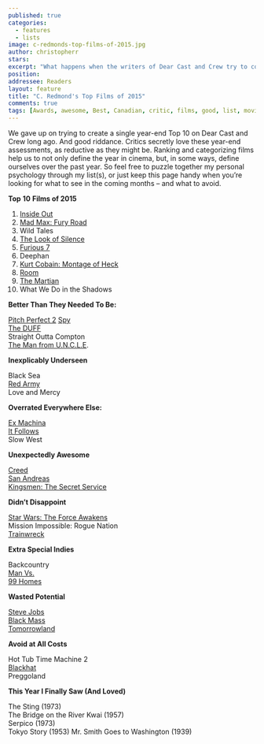 ```yaml
---
published: true
categories:
  - features
  - lists
image: c-redmonds-top-films-of-2015.jpg
author: christopherr
stars: 
excerpt: "What happens when the writers of Dear Cast and Crew try to come to a consensus about the year's best films? We don't bother to try."
position: 
addressee: Readers
layout: feature
title: "C. Redmond's Top Films of 2015"
comments: true
tags: [Awards, awesome, Best, Canadian, critic, films, good, list, movies, Top films 2015, worst, year end]
---
```

We gave up on trying to create a single year-end Top 10 on Dear Cast and Crew long ago. And good riddance.  Critics secretly love these year-end assessments, as reductive as they might be. Ranking and categorizing films help us to not only define the year in cinema, but, in some ways, define ourselves over the past year. So feel free to puzzle together my personal psychology through my list(s), or just keep this page handy when you’re looking for what to see in the coming months – and what to avoid.

**Top** **10** **Films of 2015**

1. [Inside Out](http://www.dearcastandcrew.com/content/2015/6/22/inside-out.html)
1. [Mad Max: Fury Road](http://www.dearcastandcrew.com/content/2015/5/20/mad-max-fury-road.html)
1. Wild Tales
1. [The Look of Silence](http://www.dearcastandcrew.com/content/2014/9/10/tiff-postcard-4-the-look-of-silence.html)
1. [Furious 7](http://www.dearcastandcrew.com/content/2015/4/7/furious-7.html)
1. Deephan
1. [Kurt Cobain: Montage of Heck](http://www.dearcastandcrew.com/content/2015/5/13/kurt-cobain-montage-of-heck.html)
1. [Room](http://www.dearcastandcrew.com/content/2015/11/23/room.html)
1. [The Martian](http://www.dearcastandcrew.com/content/2015/10/6/the-martian.html)
1. What We Do in the Shadows

**Better Than They Needed To Be:**

[Pitch Perfect 2](http://www.dearcastandcrew.com/content/2015/5/15/pitch-perfect-2.html)
[Spy](http://www.dearcastandcrew.com/content/2015/6/4/spy.html)  
[The DUFF](http://www.dearcastandcrew.com/content/2015/2/25/the-duff.html)  
Straight Outta Compton  
[The Man from U.N.C.L.E](http://www.dearcastandcrew.com/content/2015/8/16/the-man-from-uncle.html).

**Inexplicably Underseen**

Black Sea  
[Red Army](http://www.dearcastandcrew.com/content/2014/9/7/tiff-postcard-2-red-army.html)  
Love and Mercy

**Overrated Everywhere Else:**

[Ex Machina](http://www.dearcastandcrew.com/content/2015/5/8/ex-machina.html)  
[It Follows](http://www.dearcastandcrew.com/content/2015/4/2/it-follows.html)  
Slow West

**Unexpectedly Awesome**

[Creed](http://www.dearcastandcrew.com/content/2015/11/27/creed.html)  
[San Andreas](http://www.dearcastandcrew.com/content/2015/6/3/san-andreas.html)  
[Kingsmen: The Secret Service](http://www.dearcastandcrew.com/content/2015/2/17/kingsmen-the-secret-service.html)

**Didn’t Disappoint**

[Star Wars: The Force Awakens](http://www.dearcastandcrew.com/content/2015/12/18/the-force-awakens.html)  
Mission Impossible: Rogue Nation  
[Trainwreck](http://www.dearcastandcrew.com/content/2015/7/20/trainwreck.html)

**Extra Special Indies**

Backcountry  
[Man Vs.](http://www.dearcastandcrew.com/content/2015/11/17/man-vs.html)  
[99 Homes](http://www.dearcastandcrew.com/content/2014/9/12/tiff-postcard-1-99-homes.html)

**Wasted Potential**

[Steve Jobs](http://www.dearcastandcrew.com/content/2015/11/29/steve-jobs.html)  
[Black Mass](http://www.dearcastandcrew.com/content/2015/9/23/black-mass.html)  
[Tomorrowland](http://www.dearcastandcrew.com/content/2015/5/22/tomorrowland.html)

**Avoid at All Costs**

Hot Tub Time Machine 2  
[Blackhat](http://www.dearcastandcrew.com/content/2015/1/19/blackhat.html)  
Preggoland

**This Year I Finally Saw (And Loved)**

The Sting (1973)  
The Bridge on the River Kwai (1957)  
Serpico (1973)  
Tokyo Story (1953) 
 Mr. Smith Goes to Washington (1939)
